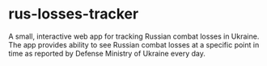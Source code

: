 # rus-losses-tracker

A small, interactive web app for tracking Russian combat losses in Ukraine. The app provides ability to see Russian combat losses at a specific point in time as reported by Defense Ministry of Ukraine every day.
